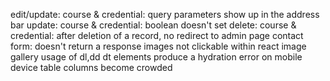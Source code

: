 edit/update: course & credential: query parameters show up in the address bar
update:  course & credential: boolean doesn't set
delete: course & credential: after deletion of a record, no redirect to admin page
contact form: doesn't return a response
images not clickable within react image gallery
usage of dl,dd dt elements produce a hydration error
on mobile device table columns become crowded
